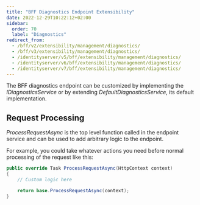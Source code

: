 ```yaml
---
title: "BFF Diagnostics Endpoint Extensibility"
date: 2022-12-29T10:22:12+02:00
sidebar:
  order: 70
  label: "Diagnostics"
redirect_from:
  - /bff/v2/extensibility/management/diagnostics/
  - /bff/v3/extensibility/management/diagnostics/
  - /identityserver/v5/bff/extensibility/management/diagnostics/
  - /identityserver/v6/bff/extensibility/management/diagnostics/
  - /identityserver/v7/bff/extensibility/management/diagnostics/
---
```


The BFF diagnostics endpoint can be customized by implementing the *IDiagnosticsService* or by extending *DefaultDiagnosticsService*, its default implementation.

## Request Processing
*ProcessRequestAsync* is the top level function called in the endpoint service and can be used to add arbitrary logic to the endpoint.

For example, you could take whatever actions you need before normal processing of the request like this:

```csharp
public override Task ProcessRequestAsync(HttpContext context)
{
    // Custom logic here

    return base.ProcessRequestAsync(context);
}
```